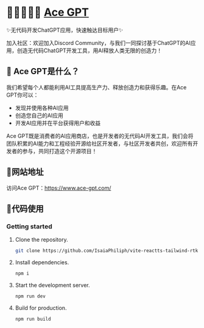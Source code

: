 # 🏄🏻‍♂️👩‍💻 [Ace GPT](https://www.ace-gpt.com/)

✨无代码开发ChatGPT应用，快速触达目标用户✨

加入社区：欢迎加入Discord Community，与我们一同探讨基于ChatGPT的AI应用，创造无代码ChatGPT开发工具，用AI释放人类无限的创造力！

## 🤔 Ace GPT是什么？
我们希望每个人都能利用AI工具提高生产力、释放创造力和获得乐趣。在Ace GPT你可以：

- 发现并使用各种AI应用
- 创造您自己的AI应用
- 开发AI应用并在平台获得用户和收益

Ace GPT既是消费者的AI应用商店，也是开发者的无代码AI开发工具，我们会将团队积累的AI能力和工程经验开源给社区开发者，与社区开发者共创，欢迎所有开发者的参与，共同打造这个开源项目！

## 🥳网站地址

访问Ace GPT：https://www.ace-gpt.com/

## 👀代码使用

### Getting started

1. Clone the repository.

    ```bash
    git clone https://github.com/IsaiaPhiliph/vite-reactts-tailwind-rtk-eslint.git
    ```

2. Install dependencies.

    ```bash
    npm i
    ```

3. Start the development server.

    ```bash
    npm run dev
    ```

4. Build for production.

    ```bash
    npm run build
    ```
